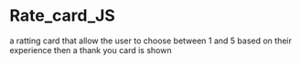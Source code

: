 # Rate_card_JS
a ratting card that allow the user to choose between 1 and 5 based on their experience then a thank you card is shown
